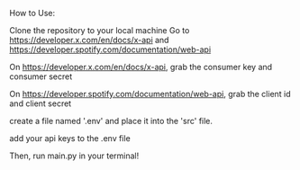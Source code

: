 How to Use:

Clone the repository to your local machine
Go to https://developer.x.com/en/docs/x-api and https://developer.spotify.com/documentation/web-api

On https://developer.x.com/en/docs/x-api, grab the consumer key and consumer secret

On https://developer.spotify.com/documentation/web-api, grab the client id and client secret

create a file named '.env' and place it into the 'src' file.

add your api keys to the .env file

Then, run main.py in your terminal!
